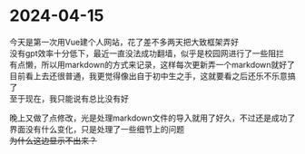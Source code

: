 # 2024-04-15
今天是第一次用Vue建个人网站，花了差不多两天把大致框架弄好  
没有gpt效率十分低下，最近一直没法成功翻墙，似乎是校园网进行了一些阻拦  
有点懒，所以用markdown的方式来记录，这样每次更新弄一个markdown就好了  
目前看上去还很普通，我更觉得像出自于初中生之手，这就要看之后还乐不乐意搞了  
至于现在，我只能说有总比没有好

晚上又做了点修改，光是处理markdown文件的导入就用了好久，不过还是成功了  
界面没有什么变化，只是处理了一些细节上的问题   
~~为什么这边显示不出来？~~